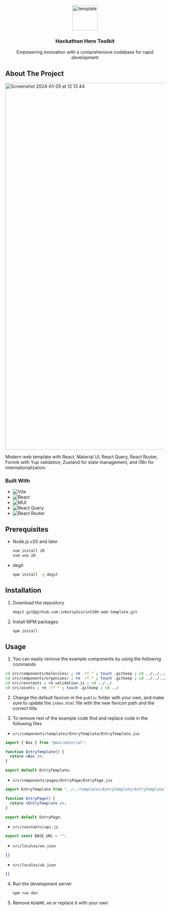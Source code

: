 <div align="center">
  <a href="https://github.com/ivbutsykin/int20h-web-template">
    <img width="80" height="80" src="https://img.icons8.com/color/80/template.png" alt="template"/>
  </a>

<h3 align="center">Hackathon Hero Toolkit</h3>

  <p align="center">
    Empowering innovation with a comprehensive codebase for rapid development
  </p>
</div>

## About The Project

<img width="1156" alt="Screenshot 2024-01-29 at 12 13 44" src="https://github.com/ivbutsykin/int20h-web-template/assets/42767822/c718f88c-e007-494f-8b81-c97b3d1de3b2">

Modern web template with React, Material UI, React Query, React Router, Formik with Yup validation, Zustand for state management, and i18n for internationalization.

### Built With

- ![Vite](https://img.shields.io/badge/vite-%23646CFF.svg?style=for-the-badge&logo=vite&logoColor=white)
- ![React](https://img.shields.io/badge/react-%2320232a.svg?style=for-the-badge&logo=react&logoColor=%2361DAFB)
- ![MUI](https://img.shields.io/badge/MUI-%230081CB.svg?style=for-the-badge&logo=mui&logoColor=white)
- ![React Query](https://img.shields.io/badge/-React%20Query-FF4154?style=for-the-badge&logo=react%20query&logoColor=white)
- ![React Router](https://img.shields.io/badge/React_Router-CA4245?style=for-the-badge&logo=react-router&logoColor=white)

## Prerequisites

- Node.js v20 and later

  ```sh
  nvm install 20
  nvm use 20
  ```

- degit
  ```sh
  npm install -g degit
  ```

## Installation

1. Download the repository
   ```sh
   degit git@github.com:ivbutsykin/int20h-web-template.git
   ```
2. Install NPM packages
   ```sh
   npm install
   ```

## Usage

1. You can easily remove the example components by using the following commands

```sh
cd src/components/molecules/ ; rm -rf * ; touch .gitkeep ; cd ../../../
cd src/components/organisms/ ; rm -rf * ; touch .gitkeep ; cd ../../../
cd src/constants ; rm validation.js ; cd ../../
cd src/assets ; rm -rf * ; touch .gitkeep ; cd ../
```

2. Change the default favicon in the `public` folder with your own, and make sure to update the `index.html` file with the new favicon path and the correct title.

3. To remove rest of the example code find and replace code in the following files

- `src/components/templates/EntryTemplate/EntryTemplate.jsx`

```jsx
import { Box } from "@mui/material";

function EntryTemplate() {
  return <Box />;
}

export default EntryTemplate;
```

- `src/components/pages/EntryPage/EntryPage.jsx`

```jsx
import EntryTemplate from "../../templates/EntryTemplate/EntryTemplate";

function EntryPage() {
  return <EntryTemplate />;
}

export default EntryPage;
```

- `src/constants/api.js`

```js
export const BASE_URL = "";
```

- `src/locales/en.json`

```json
{}
```

- `src/locales/uk.json`

```json
{}
```

4. Run the development server

   ```sh
   npm run dev
   ```

5. Remove `README.md` or replace it with your own
